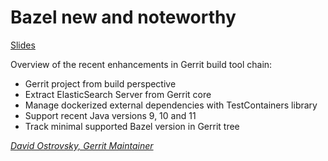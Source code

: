 # Bazel new and noteworthy

[Slides](http://ostrovsky.org/gerrit/bazel-new-and-noteworthy/bazel-new-and-noteworthy.html)

Overview of the recent enhancements in Gerrit build tool chain:

* Gerrit project from build perspective
* Extract ElasticSearch Server from Gerrit core
* Manage dockerized external dependencies with TestContainers library
* Support recent Java versions 9, 10 and 11
* Track minimal supported Bazel version in Gerrit tree

*[David Ostrovsky, Gerrit Maintainer](../speakers.md#davido)*
